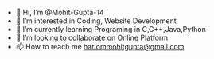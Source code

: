 - 👋 Hi, I’m @Mohit-Gupta-14
- 👀 I’m interested in Coding, Website Development
- 🌱 I’m currently learning Programing in C,C++,Java,Python
- 💞️ I’m looking to collaborate on Online Platform
- 📫 How to reach me hariommohitgupta@gmail.com

<!---
Mohit-Gupta-14/Mohit-Gupta-14 is a ✨ special ✨ repository because its `README.md` (this file) appears on your GitHub profile.
You can click the Preview link to take a look at your changes.
--->
